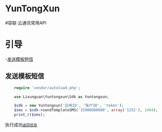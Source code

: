 YunTongXun
==========

#容联·云通讯常用API

# 引导
-[发送模板短信](#发送模板短信)

## 发送模板短信

```php
	require 'vendor/autoload.php';

	use Lixunguan\Yuntongxun\Sdk as Yuntongxun;

	$sdk = new Yuntongxun('应用ID', '账户ID', 'token');
	$sms = $sdk->sendTemplateSMS('15900000000', array('1252'), 1484);
	print_r($sms);
```

执行成功[`返回信息`](http://docs.yuntongxun.com/index.php/%E6%A8%A1%E6%9D%BF%E7%9F%AD%E4%BF%A1)

